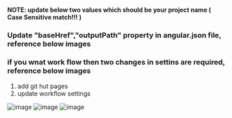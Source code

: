 #### NOTE: update below two values which should be your project name ( Case Sensitive match!!! )

### Update "baseHref","outputPath" property in angular.json file, reference below images 

### if you wnat work flow then two changes in settins are required, reference below images
1. add git hut pages
2. update workflow settings



![image](https://user-images.githubusercontent.com/13028448/167312781-029fc6d0-e8cb-407e-93a4-a40d7f1c0f2f.png)
![image](https://user-images.githubusercontent.com/13028448/167319745-85a59da4-f7d0-4500-89fd-fe4bae5d4f37.png)
![image](https://user-images.githubusercontent.com/13028448/167319879-069e9a44-6454-4f63-9bdd-e697173f92e3.png)
